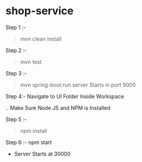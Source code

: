 # shop-service

Step 1 :-
> mvn clean install

Step 2 :-
> mvn test

Step 3 :- 
> mvn spring-boot:run
server Starts in port 9000

Step 4:-
Navigate to UI Folder Inside Workspace  

.. Make Sure Node JS and NPM is Installed

Step 5 :-
> npm install

Step 6 :-
npm start

- Server Starts at 30000
